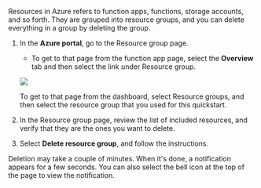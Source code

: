 Resources in Azure refers to function apps, functions, storage accounts, and so forth. They are grouped into resource groups, and you can delete everything in a group by deleting the group.

1. In the **Azure portal**, go to the Resource group page.
    - To get to that page from the function app page, select the **Overview** tab and then select the link under Resource group.

    ![](https://github.com/fenago/katacoda-scenarios/raw/master/azure-functions/azure-functions-trigger-cosmosdb/steps/7/1.png)
    
    To get to that page from the dashboard, select Resource groups, and then select the resource group that you used for this quickstart.

2. In the Resource group page, review the list of included resources, and verify that they are the ones you want to delete.

3. Select **Delete resource group**, and follow the instructions.

Deletion may take a couple of minutes. When it's done, a notification appears for a few seconds. You can also select the bell icon at the top of the page to view the notification.